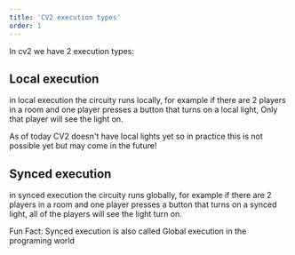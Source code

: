 ```yaml
---
title: 'CV2 execution types'
order: 1
---
```

In cv2 we have 2 execution types:

## Local execution
in local execution the circuity runs locally, for example if there are 2 players in a room and one player presses a button that turns on a local light, Only that player will see the light on.

<Tip>As of today CV2 doesn't have local lights yet so in practice this is not possible yet but may come in the future!</Tip>

## Synced execution
in synced execution the circuity runs globally, for example if there are 2 players in a room and one player presses a button that turns on a synced light, all of the players will see the light turn on.

<Tip> Fun Fact: Synced execution is also called Global execution in the programing world </Tip>
